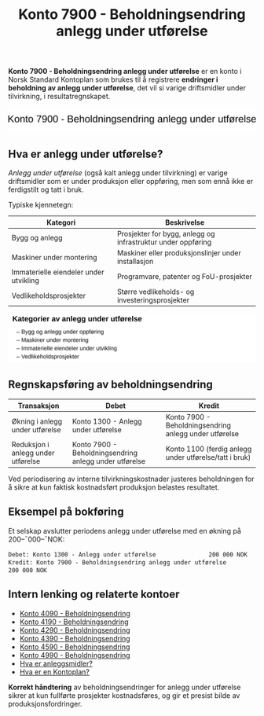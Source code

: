 ﻿---
title: "Konto 7900 - Beholdningsendring anlegg under utførelse"
seoTitle: "7900-beholdningsendring-anlegg-under-utforelse"
description: '**Konto 7900 - Beholdningsendring anlegg under utførelse** er en konto i Norsk Standard Kontoplan som brukes til å registrere **endringer i beholdning av anle...'
---

**Konto 7900 - Beholdningsendring anlegg under utførelse** er en konto i Norsk Standard Kontoplan som brukes til å registrere **endringer i beholdning av anlegg under utførelse**, det vil si varige driftsmidler under tilvirkning, i resultatregnskapet.

![Illustrasjon av konto 7900 Beholdningsendring anlegg under utførelse](7900-beholdningsendring-anlegg-under-utforelse-image.svg)

## Hva er anlegg under utførelse?

*Anlegg under utførelse* (også kalt anlegg under tilvirkning) er varige driftsmidler som er under produksjon eller oppføring, men som ennå ikke er ferdigstilt og tatt i bruk.

Typiske kjennetegn:

| Kategori                        | Beskrivelse                                                        |
|---------------------------------|--------------------------------------------------------------------|
| Bygg og anlegg                  | Prosjekter for bygg, anlegg og infrastruktur under oppføring        |
| Maskiner under montering        | Maskiner eller produksjonslinjer under installasjon                |
| Immaterielle eiendeler under utvikling | Programvare, patenter og FoU-prosjekter                   |
| Vedlikeholdsprosjekter          | Større vedlikeholds- og investeringsprosjekter                     |

![Kategorier av anlegg under utførelse](7900-kategorier-anlegg-under-utforelse.svg)

## Regnskapsføring av beholdningsendring

| Transaksjon                       | Debet                                                   | Kredit                                                 |
|-----------------------------------|---------------------------------------------------------|--------------------------------------------------------|
| Økning i anlegg under utførelse    | Konto 1300 - Anlegg under utførelse                     | Konto 7900 - Beholdningsendring anlegg under utførelse |
| Reduksjon i anlegg under utførelse | Konto 7900 - Beholdningsendring anlegg under utførelse | Konto 1100 (ferdig anlegg under utførelse/tatt i bruk) |

Ved periodisering av interne tilvirkningskostnader justeres beholdningen for å sikre at kun faktisk kostnadsført produksjon belastes resultatet.

## Eksempel på bokføring

Et selskap avslutter periodens anlegg under utførelse med en økning på 200–¯000–¯NOK:

```plaintext
Debet: Konto 1300 - Anlegg under utførelse               200 000 NOK
Kredit: Konto 7900 - Beholdningsendring anlegg under utførelse  200 000 NOK
```

## Intern lenking og relaterte kontoer

* [Konto 4090 - Beholdningsendring](/blogs/kontoplan/4090-beholdningsendring "Konto 4090 - Beholdningsendring")
* [Konto 4190 - Beholdningsendring](/blogs/kontoplan/4190-beholdningsendring "Konto 4190 - Beholdningsendring")
* [Konto 4290 - Beholdningsendring](/blogs/kontoplan/4290-beholdningsendring "Konto 4290 - Beholdningsendring")
* [Konto 4390 - Beholdningsendring](/blogs/kontoplan/4390-beholdningsendring "Konto 4390 - Beholdningsendring")
* [Konto 4590 - Beholdningsendring](/blogs/kontoplan/4590-beholdningsendring "Konto 4590 - Beholdningsendring")
* [Konto 4990 - Beholdningsendring](/blogs/kontoplan/4990-beholdningsendring "Konto 4990 - Beholdningsendring")
* [Hva er anleggsmidler?](/blogs/regnskap/hva-er-anleggsmidler "Hva er anleggsmidler? Guide til hva anleggsmidler er")
* [Hva er en Kontoplan?](/blogs/regnskap/hva-er-kontoplan "Hva er en Kontoplan? Komplett Guide til Kontoplaner i Norsk Regnskap")

**Korrekt håndtering** av beholdningsendringer for anlegg under utførelse sikrer at kun fullførte prosjekter kostnadsføres, og gir et presist bilde av produksjonsfordringer.






